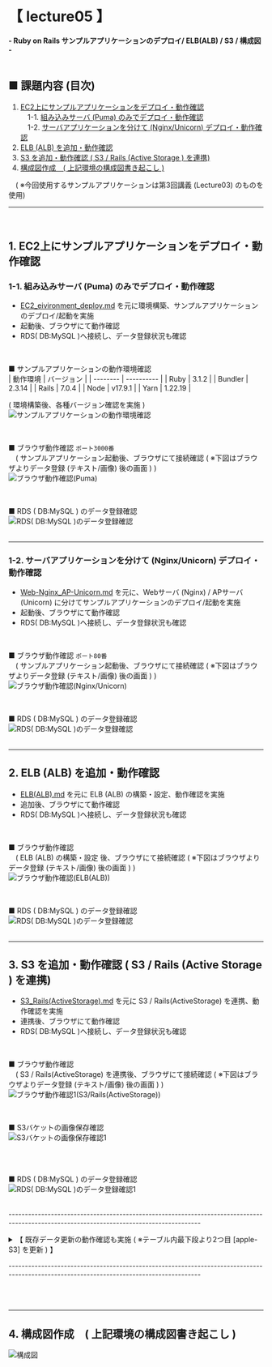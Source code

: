 # 【 lecture05 】
 **- Ruby on Rails サンプルアプリケーションのデプロイ/ ELB(ALB) / S3 / 構成図 -**<br><br>


## ■ 課題内容 (目次)
1. [EC2上にサンプルアプリケーションをデプロイ・動作確認](#1-ec2上にサンプルアプリケーションをデプロイ動作確認)<br>
　1-1. [組み込みサーバ (Puma) のみでデプロイ・動作確認](#1-1-組み込みサーバ-Puma-のみでデプロイ動作確認)<br>
　1-2. [サーバアプリケーションを分けて (Nginx/Unicorn) デプロイ・動作確認](#1-2-サーバアプリケーションを分けて-nginxunicorn-デプロイ動作確認)
2. [ELB (ALB) を追加・動作確認](#2-elb-alb-を追加動作確認)
3. [S3 を追加・動作確認 ( S3 / Rails (Active Storage ) を連携)](#3-s3-を追加動作確認--s3--rails-active-storage--を連携)
4. [構成図作成　( 上記環境の構成図書き起こし )](#4-構成図作成-上記環境の構成図書き起こし-)<br>

　( ※今回使用するサンプルアプリケーションは第3回講義 (Lecture03) のものを使用)<br>

---

<br>

## 1. EC2上にサンプルアプリケーションをデプロイ・動作確認

### 1-1. 組み込みサーバ (Puma) のみでデプロイ・動作確認
- [EC2_eivironment_deploy.md](./building_procedure/EC2_eivironment_deploy.md) を元に環境構築、サンプルアプリケーションのデプロイ/起動を実施
- 起動後、ブラウザにて動作確認
- RDS( DB:MySQL )へ接続し、データ登録状況も確認<br>

<br>

■ サンプルアプリケーションの動作環境確認<br>
| 動作環境 | バージョン |
| -------- | ---------- |
| Ruby     | 3.1.2      |
| Bundler  | 2.3.14     |
| Rails    | 7.0.4      |
| Node     | v17.9.1    |
| Yarn     | 1.22.19    |

( 環境構築後、各種バージョン確認を実施 )<br>
![サンプルアプリケーションの動作環境確認](./images/EC2_environment_deploy/version_check.png)<br>

<br>

■ ブラウザ動作確認 `ポート3000番`<br>
　( サンプルアプリケーション起動後、ブラウザにて接続確認 ( ※下図はブラウザよりデータ登録 (テキスト/画像) 後の画面 ) )<br>
![ブラウザ動作確認(Puma)](./images/EC2_environment_deploy/browser_check.png)<br>

<br>

■ RDS ( DB:MySQL ) のデータ登録確認<br>
![RDS( DB:MySQL )のデータ登録確認](./images/EC2_environment_deploy/rds_mysql_check.png)<br><br>


---

### 1-2. サーバアプリケーションを分けて (Nginx/Unicorn) デプロイ・動作確認
- [Web-Nginx_AP-Unicorn.md](./building_procedure/Web-Nginx_AP-Unicorn.md) を元に、Webサーバ (Nginx) / APサーバ (Unicorn) に分けてサンプルアプリケーションのデプロイ/起動を実施
- 起動後、ブラウザにて動作確認
- RDS( DB:MySQL )へ接続し、データ登録状況も確認<br>

<br>

■ ブラウザ動作確認 `ポート80番` <br>
　( サンプルアプリケーション起動後、ブラウザにて接続確認 ( ※下図はブラウザよりデータ登録 (テキスト/画像) 後の画面 ) )<br>
![ブラウザ動作確認(Nginx/Unicorn)](./images/Web-Nginx_AP-Unicorn/browser_check.png)<br>

<br>

■ RDS ( DB:MySQL ) のデータ登録確認<br>
![RDS( DB:MySQL )のデータ登録確認](./images/Web-Nginx_AP-Unicorn/rds_mysql_check.png)<br><br>


---

## 2. ELB (ALB) を追加・動作確認
- [ELB(ALB).md](./building_procedure/ELB(ALB).md) を元に ELB (ALB) の構築・設定、動作確認を実施
- 追加後、ブラウザにて動作確認
- RDS( DB:MySQL )へ接続し、データ登録状況も確認<br>

<br>

■ ブラウザ動作確認<br>
　( ELB (ALB) の構築・設定 後、ブラウザにて接続確認 ( ※下図はブラウザよりデータ登録 (テキスト/画像) 後の画面 ) )<br>
![ブラウザ動作確認(ELB(ALB))](./images/ELB(ALB)/browser_check2.png)<br>

<br>

■ RDS ( DB:MySQL ) のデータ登録確認<br>
![RDS( DB:MySQL )のデータ登録確認](./images/ELB(ALB)/rds_mysql_check.png)<br><br>


---

## 3. S3 を追加・動作確認 ( S3 / Rails (Active Storage ) を連携)
- [S3_Rails(ActiveStorage).md](./building_procedure/S3_Rails(ActiveStorage).md) を元に S3 / Rails(ActiveStorage) を連携、動作確認を実施
- 連携後、ブラウザにて動作確認
- RDS( DB:MySQL )へ接続し、データ登録状況も確認<br>

<br>

■ ブラウザ動作確認<br>
　(  S3 / Rails(ActiveStorage) を連携後、ブラウザにて接続確認 ( ※下図はブラウザよりデータ登録 (テキスト/画像) 後の画面 ) )<br>
![ブラウザ動作確認1(S3/Rails(ActiveStorage))](./images/S3_Rails(ActiveStorage)/browser_check1.png)<br>

<br>

■ S3バケットの画像保存確認<br>
![S3バケットの画像保存確認1](./images/S3_Rails(ActiveStorage)/s3_save_check1.png)<br><br>

<br>

■ RDS ( DB:MySQL ) のデータ登録確認<br>
![RDS( DB:MySQL )のデータ登録確認1](./images/S3_Rails(ActiveStorage)/rds_mysql_check1.png)<br><br>

\-----------------------------------------------------------------------------------------------------------------------------------------<br>
<details><summary>【 既存データ更新の動作確認も実施 ( ※テーブル内最下段より2つ目 [apple-S3] を更新 ) 】</summary>

<br>

■ ブラウザ動作確認<br>
![ブラウザ動作確認2(S3/Rails(ActiveStorage))](./images/S3_Rails(ActiveStorage)/browser_check2.png)<br>

<br>

■ S3バケットの画像保存確認<br>
![S3バケットの画像保存確認2](./images/S3_Rails(ActiveStorage)/s3_save_check2.png)<br><br>

<br>

■ RDS ( DB:MySQL ) のデータ登録確認<br>
![RDS( DB:MySQL )のデータ登録確認2](./images/S3_Rails(ActiveStorage)/rds_mysql_check2.png)<br>

</details>

\-----------------------------------------------------------------------------------------------------------------------------------------<br>

<br><br>

---

## 4. 構成図作成　( 上記環境の構成図書き起こし )
![構成図](./images/Diagram/diagram_lecture05.png)
